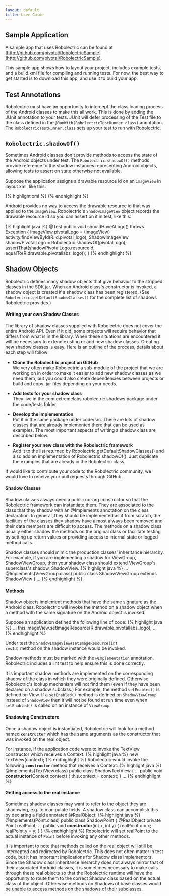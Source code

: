 ```yaml
---
layout: default
title: User Guide
---
```


## Sample Application

A sample app that uses Robolectric can be found at
[http://github.com/pivotal/RobolectricSample](http://github.com/pivotal/RobolectricSample).

This sample app shows how to layout your project, includes example tests, and a build.xml file for compiling and
running tests. For now, the best way to get started is to download this app, and use it to build your app.

## Test Annotations

Robolectric must have an opportunity to intercept the class loading process of the Android classes to make this all
work. This is done by adding the JUnit annotation to your tests. JUnit will defer processing of the Test file to the
class defined in the <code>@RunWith(RobolectricTestRunner.class)</code> annotation. The
<code>RobolectricTestRunner.class</code> sets up your test to run with Robolectric.

## <code>Robolectric.shadowOf()</code>

Sometimes Android classes don't provide methods to access the state of the Android objects under test. The
<code>Robolectric.shadowOf()</code> methods provide reference to the shadow instances representing Android objects,
allowing tests to assert on state otherwise not available.

Suppose the application assigns a drawable resource id on an <code>ImageView</code> in layout xml, like this:

{% highlight xml %}
<ImageView
    android:id="@+id/pivotal_logo"
    android:layout_width="fill_parent"
    android:layout_height="wrap_content"
    android:src="@drawable/pivotallabs_logo"
    android:layout_marginBottom="10dip"
    > 
{% endhighlight %}

Android provides no way to access the drawable resource id that was applied to the <code>ImageView</code>.
Robolectric's <code>ShadowImageView</code> object records the drawable resource id so you can assert on it in test,
like this:

{% highlight java %}
@Test
public void shouldHaveALogo() throws Exception {
    ImageView pivotalLogo = (ImageView) activity.findViewById(R.id.pivotal_logo);
    ShadowImageView shadowPivotalLogo = Robolectric.shadowOf(pivotalLogo);
    assertThat(shadowPivotalLogo.resourceId, equalTo(R.drawable.pivotallabs_logo));
}
{% endhighlight %}

## Shadow Objects

Robolectric defines many shadow objects that give behavior to the stripped classes in the SDK jar. When an Android
class's constructor is invoked, a shadow object is created if a shadow class has been registered.
(See <code>Robolectric.getDefaultShadowClasses()</code> for the complete list of shadows Robolectric provides.)

#### Writing your own Shadow Classes
The library of shadow classes supplied with Robolectric does not cover the entire Android API. Even if it did, some
projects will require behavior that differs from what is in the library. When these situations are encountered
it will be necessary to extend existing or add new shadow classes. Creating new shadow classes is easy. Here is an
outline of the process, details about each step will follow:

- <b>Clone the Robolectric project on GitHub</b><br />
We very often make Robolectric a sub-module of the project that we are working on in order to make it easier to add
new shadow classes as we need them, but you could also create dependencies between projects or build and copy .jar files
depending on your needs.

- <b>Add tests for your shadow class</b><br />
They live in the com.extremelabs.robolectric.shadows package under the code/tests folder

- <b>Develop the implementation</b><br />
Put it in the same package under code/src. There are lots of shadow classes that are already implemented there that can
be used as examples. The most important aspects of writing a shadow class are described below.

- <b>Register your new class with the Robolectric framework</b><br />
Add it to the list returned by Robolectric.getDefaultShadowClasses() and also add an implementation of
Robolectric.shadowOf(). Just duplicate the examples that are already in the Robolectric class.

If would like to contribute your code to the Robolectric community, we would love to receive your pull requests through
GitHub.

#### Shadow Classes

Shadow classes always need a public no-arg constructor so that the Robolectric framework can instantiate them. They are
associated to the class that they shadow with an @Implements annotation on the class declaration. In general, they
should be implemented as if from scratch, the facilities of the classes they shadow have almost always been removed and
their data members are difficult to access. The methods on a shadow class usually either shadow the methods on the
original class or facilitate testing by setting up return values or providing access to internal state or logged
method calls.

Shadow classes should mimic the production classes' inheritance hierarchy. For example, if you are implementing a shadow
for ViewGroup, ShadowViewGroup, then your shadow class should extend ViewGroup's superclass's shadow,
ShadowView.
{% highlight java %}
  ...
  @Implements(ViewGroup.class)
  public class ShadowViewGroup extends ShadowView {
  ...
{% endhighlight %}

#### Methods

Shadow objects implement methods that have the same signature as the Android class. Robolectric will invoke the method
on a shadow object when a method with the same signature on the Android object is invoked.

Suppose an application defined the following line of code:
{% highlight java %}
  ...
  this.imageView.setImageResource(R.drawable.pivotallabs_logo);
  ...
{% endhighlight %}

Under test the <code>ShadowImageView#setImageResource(int resId)</code> method on the shadow instance would be invoked.

Shadow methods must be marked with the <code>@Implementation</code> annotation. Robolectric includes a lint test to help
ensure this is done correctly.

It is important shadow methods are implemented on the corresponding shadow of the class in which they were
originally defined. Otherwise Robolectric's lookup mechanism will not find them (even if they have been declared on a
shadow subclass.) For example, the method <code>setEnabled()</code> is defined on View. If a <code>setEnabled()</code>
method is defined on <code>ShadowViewGroup</code> instead of <code>ShadowView</code> then it will not be found at run
time even when <code>setEnabled()</code> is called on an instance of <code>ViewGroup</code>.

#### Shadowing Constructors

Once a shadow object is instantiated, Robolectric will look for a method named <code>__constructor__</code> which has
the same arguments as the constructor that was invoked on the real object.

For instance, if the application code were to invoke the TextView constructor which receives a Context:
{% highlight java %}
new TextView(context);
{% endhighlight %}
Robolectric would invoke the following <code>__constructor__</code> method that receives a Context:
{% highlight java %}
@Implements(TextView.class)
public class ShadowTextView {
  ...
  public void __constructor__(Context context) {
    this.context = context;
  }
  ...
{% endhighlight %}


#### Getting access to the real instance

Sometimes shadow classes may want to refer to the object they are shadowing, e.g. to manipulate fields. A shadow class
can accomplish this by declaring a field annotated @RealObject:
{% highlight java %}
@Implements(Point.class)
public class ShadowPoint {
    @RealObject private Point realPoint;
    ...
    public void __constructor__(int x, int y) {
        realPoint.x = x;
        realPoint.y = y;
    }
}
{% endhighlight %}
Robolectric will set realPoint to the actual instance of <code>Point</code> before invoking any other methods.

It is important to note that methods called on the real object will still be intercepted and redirected by Robolectric.
This does not often matter in test code, but it has important implications for Shadow class implementors. Since the
Shadow class inheritance hierarchy does not always mirror that of their associated Android classes, it is sometimes
necessary to make calls through these real objects so that the Robolectric runtime will have the opportunity to route
them to the correct Shadow class based on the actual class of the object. Otherwise methods on Shadows of base classes
would be unable to access methods on the shadows of their subclasses.




